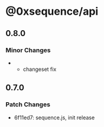 # @0xsequence/api

## 0.8.0

### Minor Changes

- - changeset fix

## 0.7.0

### Patch Changes

- 6f11ed7: sequence.js, init release
